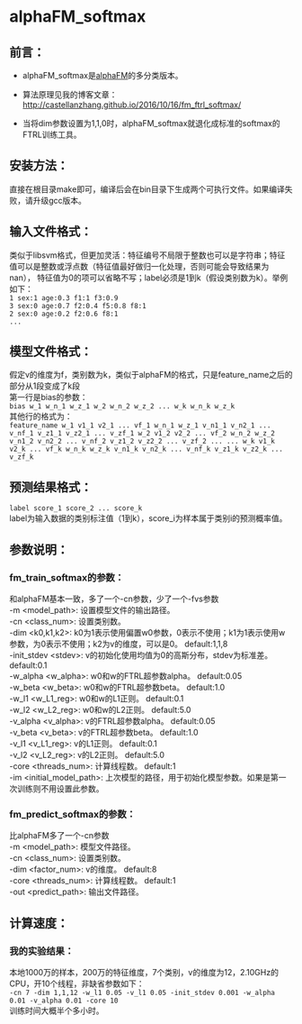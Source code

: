 # alphaFM_softmax
## 前言：
* alphaFM_softmax是[alphaFM](https://github.com/CastellanZhang/alphaFM)的多分类版本。<br>

* 算法原理见我的博客文章：http://castellanzhang.github.io/2016/10/16/fm_ftrl_softmax/

* 当将dim参数设置为1,1,0时，alphaFM_softmax就退化成标准的softmax的FTRL训练工具。<br>

## 安装方法：
直接在根目录make即可，编译后会在bin目录下生成两个可执行文件。如果编译失败，请升级gcc版本。
## 输入文件格式：
类似于libsvm格式，但更加灵活：特征编号不局限于整数也可以是字符串；特征值可以是整数或浮点数（特征值最好做归一化处理，否则可能会导致结果为nan），
特征值为0的项可以省略不写；label必须是1到k（假设类别数为k）。举例如下：<br>
`1 sex:1 age:0.3 f1:1 f3:0.9`<br>
`3 sex:0 age:0.7 f2:0.4 f5:0.8 f8:1`<br>
`2 sex:0 age:0.2 f2:0.6 f8:1`<br>
`...`<br>
## 模型文件格式：
假定v的维度为f，类别数为k，类似于alphaFM的格式，只是feature_name之后的部分从1段变成了k段<br>
第一行是bias的参数：<br>
`bias w_1 w_n_1 w_z_1 w_2 w_n_2 w_z_2 ... w_k w_n_k w_z_k`<br>
其他行的格式为：<br>
`feature_name w_1 v1_1 v2_1 ... vf_1 w_n_1 w_z_1 v_n1_1 v_n2_1 ... v_nf_1 v_z1_1 v_z2_1 ... v_zf_1 w_2 v1_2 v2_2 ... vf_2 w_n_2 w_z_2 v_n1_2 v_n2_2 ... v_nf_2 v_z1_2 v_z2_2 ... v_zf_2 ... ... w_k v1_k v2_k ... vf_k w_n_k w_z_k v_n1_k v_n2_k ... v_nf_k v_z1_k v_z2_k ... v_zf_k`
## 预测结果格式：
`label score_1 score_2 ... score_k`<br>
label为输入数据的类别标注值（1到k），score_i为样本属于类别i的预测概率值。

## 参数说明：
### fm_train_softmax的参数：
和alphaFM基本一致，多了一个-cn参数，少了一个-fvs参数<br>
-m \<model_path\>: 设置模型文件的输出路径。<br>
-cn \<class_num\>: 设置类别数。<br>
-dim \<k0,k1,k2\>: k0为1表示使用偏置w0参数，0表示不使用；k1为1表示使用w参数，为0表示不使用；k2为v的维度，可以是0。	default:1,1,8<br>
-init_stdev \<stdev\>: v的初始化使用均值为0的高斯分布，stdev为标准差。	default:0.1<br>
-w_alpha \<w_alpha\>: w0和w的FTRL超参数alpha。	default:0.05<br>
-w_beta \<w_beta\>: w0和w的FTRL超参数beta。	default:1.0<br>
-w_l1 \<w_L1_reg\>: w0和w的L1正则。	default:0.1<br>
-w_l2 \<w_L2_reg\>: w0和w的L2正则。	default:5.0<br>
-v_alpha \<v_alpha\>: v的FTRL超参数alpha。	default:0.05<br>
-v_beta \<v_beta\>: v的FTRL超参数beta。	default:1.0<br>
-v_l1 \<v_L1_reg\>: v的L1正则。	default:0.1<br>
-v_l2 \<v_L2_reg\>: v的L2正则。	default:5.0<br>
-core \<threads_num\>: 计算线程数。	default:1<br>
-im \<initial_model_path\>: 上次模型的路径，用于初始化模型参数。如果是第一次训练则不用设置此参数。<br>
### fm_predict_softmax的参数：
比alphaFM多了一个-cn参数<br>
-m \<model_path\>: 模型文件路径。<br>
-cn \<class_num\>: 设置类别数。<br>
-dim \<factor_num\>: v的维度。	default:8<br>
-core \<threads_num\>: 计算线程数。	default:1<br>
-out \<predict_path\>: 输出文件路径。<br>
## 计算速度：
### 我的实验结果：
本地1000万的样本，200万的特征维度，7个类别，v的维度为12，2.10GHz的CPU，开10个线程，非缺省参数如下：<br>
`-cn 7 -dim 1,1,12 -w_l1 0.05 -v_l1 0.05 -init_stdev 0.001 -w_alpha 0.01 -v_alpha 0.01 -core 10`<br>
训练时间大概半个多小时。

